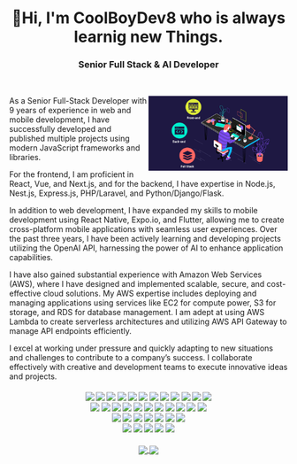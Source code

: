 <h1 align="center">👋Hi, I'm CoolBoyDev8 who is always learnig new Things.</h1>
<h3 align="center">Senior Full Stack & AI Developer</h3>

<br />

<p><img align="right" width="50%" src="fullstack.gif" alt="CoolBoyDev" /></p>

<p>As a Senior Full-Stack Developer with 9 years of experience in web and mobile development, I have successfully developed and published multiple projects using modern JavaScript frameworks and libraries.</p><p>For the frontend, I am proficient in React, Vue, and Next.js, and for the backend, I have expertise in Node.js, Nest.js, Express.js, PHP/Laravel, and Python/Django/Flask.</p><p>In addition to web development, I have expanded my skills to mobile development using React Native, Expo.io, and Flutter, allowing me to create cross-platform mobile applications with seamless user experiences. Over the past three years, I have been actively learning and developing projects utilizing the OpenAI API, harnessing the power of AI to enhance application capabilities.</p><p>I have also gained substantial experience with Amazon Web Services (AWS), where I have designed and implemented scalable, secure, and cost-effective cloud solutions. My AWS expertise includes deploying and managing applications using services like EC2 for compute power, S3 for storage, and RDS for database management. I am adept at using AWS Lambda to create serverless architectures and utilizing AWS API Gateway to manage API endpoints efficiently.</p><p>I excel at working under pressure and quickly adapting to new situations and challenges to contribute to a company’s success. I collaborate effectively with creative and development teams to execute innovative ideas and projects.</p>

#### <div align="center"> ![](https://img.shields.io/badge/React-blue) ![](https://img.shields.io/badge/ReactNative-blue) ![](https://img.shields.io/badge/Flutter-blue) ![](https://img.shields.io/badge/Expo.io-blue) ![](https://img.shields.io/badge/Next.js-blue) ![](https://img.shields.io/badge/Vue.js-blue) ![](https://img.shields.io/badge/TailwindCSS-blue) ![](https://img.shields.io/badge/AntDesign-blue) ![](https://img.shields.io/badge/MaterialUI-blue) ![](https://img.shields.io/badge/Bootstrap-blue) ![](https://img.shields.io/badge/ShadcnUI-blue) ![](https://img.shields.io/badge/UI/UX-blue) <br /> ![](https://img.shields.io/badge/Node.js-green) ![](https://img.shields.io/badge/ExpressJs-green) ![](https://img.shields.io/badge/GraphQL-green) ![](https://img.shields.io/badge/NestJs-green) ![](https://img.shields.io/badge/PHP-green) ![](https://img.shields.io/badge/Python-green) ![](https://img.shields.io/badge/Django-green) ![](https://img.shields.io/badge/Flask-green) ![](https://img.shields.io/badge/Laravel-green) ![](https://img.shields.io/badge/TypeScript-green) ![](https://img.shields.io/badge/JavaScript-green) <br /> ![](https://img.shields.io/badge/AI-red) ![](https://img.shields.io/badge/OpenAI-red) ![](https://img.shields.io/badge/ChatGPT-red) ![](https://img.shields.io/badge/LLM-red) ![](https://img.shields.io/badge/LangChain-red) ![](https://img.shields.io/badge/AIChatBot-red) ![](https://img.shields.io/badge/GenerativeAI-red) <br /> ![](https://img.shields.io/badge/MySQL-purple) ![](https://img.shields.io/badge/PostgreSQL-purple) ![](https://img.shields.io/badge/Firebase-purple) ![](https://img.shields.io/badge/Supabase-purple) ![](https://img.shields.io/badge/MongoDB-purple) </div>

<p align="center">
  <a href="https://github.com/zinping/github-readme-stats">
    <img height=200 align="center" src="https://github-readme-stats.vercel.app/api?username=zinping&show_icons=true&theme=radical&card_width=350&rank_icon=github" />
  </a>
  <a href="https://github.com/zinping/convoychat">
    <img height=200 align="center" src="https://github-readme-stats.vercel.app/api/top-langs?username=ffflabs&layout=compact&langs_count=8&card_width=350&theme=radical" />
  </a>
</p>
</p>

